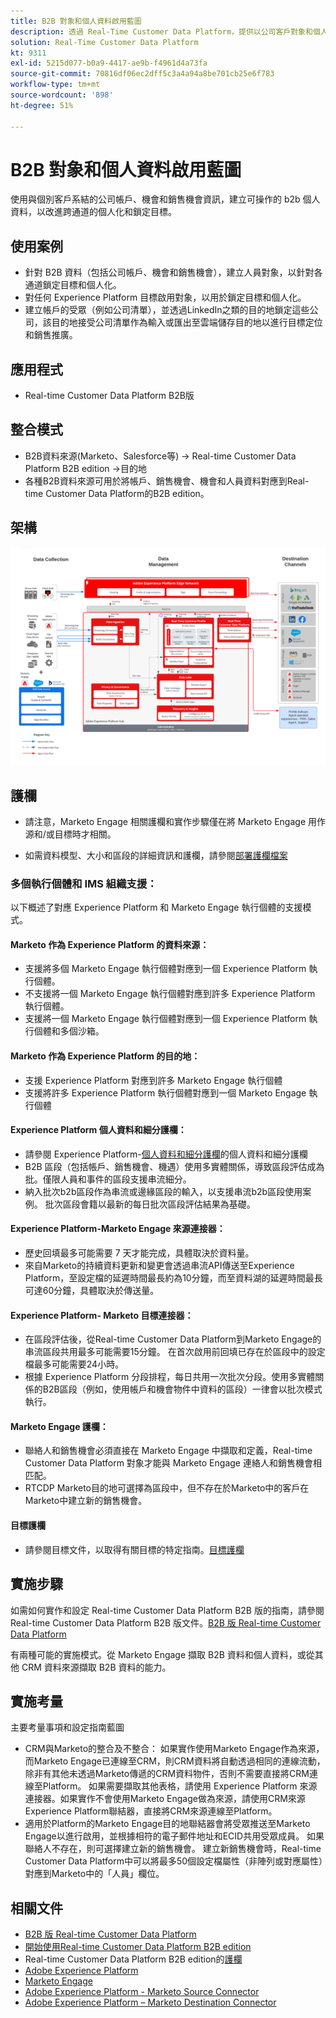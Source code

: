 ```yaml
---
title: B2B 對象和個人資料啟用藍圖
description: 透過 Real-Time Customer Data Platform​，提供以公司客戶對象和個人資料為中心的客戶體驗。
solution: Real-Time Customer Data Platform
kt: 9311
exl-id: 5215d077-b0a9-4417-ae9b-f4961d4a73fa
source-git-commit: 70816df06ec2dff5c3a4a94a8be701cb25e6f783
workflow-type: tm+mt
source-wordcount: '898'
ht-degree: 51%

---
```


# B2B 對象和個人資料啟用藍圖

使用與個別客戶系結的公司帳戶、機會和銷售機會資訊，建立可操作的 b2b 個人資料，以改進跨通道的個人化和鎖定目標。

## 使用案例

* 針對 B2B 資料（包括公司帳戶、機會和銷售機會），建立人員對象，以針對各通道鎖定目標和個人化。
* 對任何 Experience Platform 目標啟用對象，以用於鎖定目標和個人化。
* 建立帳戶的受眾（例如公司清單），並透過LinkedIn之類的目的地鎖定這些公司，該目的地接受公司清單作為輸入或匯出至雲端儲存目的地以進行目標定位和銷售推廣。

## 應用程式

* Real-time Customer Data Platform B2B版

## 整合模式

* B2B資料來源(Marketo、Salesforce等) -> Real-time Customer Data Platform B2B edition ->目的地
* 各種B2B資料來源可用於將帳戶、銷售機會、機會和人員資料對應到Real-time Customer Data Platform的B2B edition。

## 架構

![B2B啟動Blueprint的參考架構](assets/b2b-activation.png)

## 護欄

* 請注意，Marketo Engage 相關護欄和實作步驟僅在將 Marketo Engage 用作源和/或目標時才相關。

* 如需資料模型、大小和區段的詳細資訊和護欄，請參閱[部署護欄檔案](../experience-platform/deployment/guardrails.md)


### 多個執行個體和 IMS 組織支援：

以下概述了對應 Experience Platform 和 Marketo Engage 執行個體的支援模式。

#### Marketo 作為 Experience Platform 的資料來源：

* 支援將多個 Marketo Engage 執行個體對應到一個 Experience Platform 執行個體。
* 不支援將一個 Marketo Engage 執行個體對應到許多 Experience Platform 執行個體。
* 支援將一個 Marketo Engage 執行個體對應到一個 Experience Platform 執行個體和多個沙箱。

#### Marketo 作為 Experience Platform 的目的地：

* 支援 Experience Platform 對應到許多 Marketo Engage 執行個體
* 支援將許多 Experience Platform 執行個體對應到一個 Marketo Engage 執行個體

#### Experience Platform 個人資料和細分護欄：

* 請參閱 Experience Platform-[個人資料和細分護欄](https://experienceleague.adobe.com/docs/experience-platform/profile/guardrails.html?lang=zh-Hant)的個人資料和細分護欄
* B2B 區段（包括帳戶、銷售機會、機遇）使用多實體關係，導致區段評估成為批。僅限人員和事件的區段支援串流細分。
* 納入批次b2b區段作為串流或邊緣區段的輸入，以支援串流b2b區段使用案例。 批次區段會籍以最新的每日批次區段評估結果為基礎。

#### Experience Platform-Marketo Engage 來源連接器：

* 歷史回填最多可能需要 7 天才能完成，具體取決於資料量。
* 來自Marketo的持續資料更新和變更會透過串流API傳送至Experience Platform，至設定檔的延遲時間最長約為10分鐘，而至資料湖的延遲時間最長可達60分鐘，具體取決於傳送量。

#### Experience Platform- Marketo 目標連接器：

* 在區段評估後，從Real-time Customer Data Platform到Marketo Engage的串流區段共用最多可能需要15分鐘。 在首次啟用前回填已存在於區段中的設定檔最多可能需要24小時。
* 根據 Experience Platform 分段排程，每日共用一次批次分段。使用多實體關係的B2B區段（例如，使用帳戶和機會物件中資料的區段）一律會以批次模式執行。

#### Marketo Engage 護欄：

* 聯絡人和銷售機會必須直接在 Marketo Engage 中擷取和定義，Real-time Customer Data Platform 對象才能與 Marketo Engage 連絡人和銷售機會相匹配。
* RTCDP Marketo目的地可選擇為區段中，但不存在於Marketo中的客戶在Marketo中建立新的銷售機會。

#### 目標護欄

* 請參閱目標文件，以取得有關目標的特定指南。[目標護欄](https://experienceleague.adobe.com/docs/experience-platform/destinations/guardrails.html?lang=zh-Hant)


## 實施步驟

如需如何實作和設定 Real-time Customer Data Platform B2B 版的指南，請參閱 Real-time Customer Data Platform B2B 版文件。[B2B 版 Real-time Customer Data Platform](https://experienceleague.adobe.com/docs/experience-platform/rtcdp/b2b-overview.html?lang=zh-Hant)

有兩種可能的實施模式。從 Marketo Engage 擷取 B2B 資料和個人資料，或從其他 CRM 資料來源擷取 B2B 資料的能力。

## 實施考量

主要考量事項和設定指南藍圖

* CRM與Marketo的整合及不整合：
如果實作使用Marketo Engage作為來源，而Marketo Engage已連線至CRM，則CRM資料將自動透過相同的連線流動，除非有其他未透過Marketo傳遞的CRM資料物件，否則不需要直接將CRM連線至Platform。 如果需要擷取其他表格，請使用 Experience Platform 來源連接器。如果實作不會使用Marketo Engage做為來源，請使用CRM來源Experience Platform聯結器，直接將CRM來源連線至Platform。
* 適用於Platform的Marketo Engage目的地聯結器會將受眾推送至Marketo Engage以進行啟用，並根據相符的電子郵件地址和ECID共用受眾成員。 如果聯絡人不存在，則可選擇建立新的銷售機會。 建立新銷售機會時，Real-time Customer Data Platform中可以將最多50個設定檔屬性（非陣列或對應屬性）對應到Marketo中的「人員」欄位。

## 相關文件

* [B2B 版 Real-time Customer Data Platform](https://experienceleague.adobe.com/docs/experience-platform/rtcdp/b2b-overview.html?lang=zh-Hant)
* [開始使用Real-time Customer Data Platform B2B edition](https://experienceleague.adobe.com/zh-hant/docs/experience-platform/rtcdp/intro/rtcdpb2b-intro/b2b-tutorial)
* Real-time Customer Data Platform B2B edition的[護欄](https://experienceleague.adobe.com/zh-hant/docs/experience-platform/rtcdp/intro/rtcdpb2b-intro/b2b-guardrails)
* [Adobe Experience Platform](https://experienceleague.adobe.com/docs/experience-platform.html?lang=zh-Hant)
* [Marketo Engage](https://experienceleague.adobe.com/docs/marketo/using/home.html?lang=zh-Hant)
* [Adobe Experience Platform - Marketo Source Connector](https://experienceleague.adobe.com/docs/experience-platform/sources/connectors/adobe-applications/marketo/marketo.html?lang=zh-Hant)
* [Adobe Experience Platform – Marketo Destination Connector](https://experienceleague.adobe.com/docs/marketo/using/product-docs/core-marketo-concepts/smart-lists-and-static-lists/static-lists/push-an-adobe-experience-cloud-segment-to-a-marketo-static-list.html?lang=zh-Hant)
